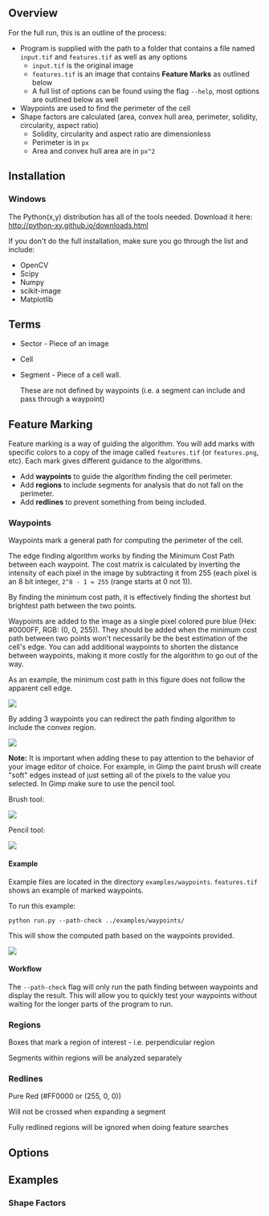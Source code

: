 
## Overview

For the full run, this is an outline of the process:

- Program is supplied with the path to a folder that contains a file named `input.tif` and `features.tif` as well as any options
  - `input.tif` is the original image
  - `features.tif` is an image that contains **Feature Marks** as outlined below
  - A full list of options can be found using the flag `--help`, most options are outlined below as well
- Waypoints are used to find the perimeter of the cell
- Shape factors are calculated (area, convex hull area, perimeter, solidity, circularity, aspect ratio)
  - Solidity, circularity and aspect ratio are dimensionless
  - Perimeter is in `px`
  - Area and convex hull area are in `px^2` 



## Installation

### Windows

The Python(x,y) distribution has all of the tools needed. Download it here: http://python-xy.github.io/downloads.html 

If you don't do the full installation, make sure you go through the list and include:

- OpenCV
- Scipy
- Numpy
- scikit-image
- Matplotlib






## Terms

- Sector - Piece of an image

- Cell

- Segment - Piece of a cell wall. 

  These are not defined by waypoints (i.e. a segment can include and pass through a waypoint)


## Feature Marking

Feature marking is a way of guiding the algorithm. You will add marks with specific colors to a copy of the image called `features.tif` (or `features.png`, etc). Each mark gives different guidance to the algorithms. 

- Add **waypoints** to guide the algorithm finding the cell perimeter. 
- Add **regions** to include segments for analysis that do not fall on the perimeter.
- Add **redlines** to prevent something from being included.

### Waypoints 

Waypoints mark a general path for computing the perimeter of the cell. 
 
The edge finding algorithm works by finding the Minimum Cost Path between each waypoint. The cost matrix is calculated by inverting the intensity of each pixel in the image by subtracting it from 255 (each pixel is an 8 bit integer, `2^8 - 1 = 255` (range starts at 0 not 1)). 
  
By finding the minimum cost path, it is effectively finding the shortest but brightest path between the two points. 

Waypoints are added to the image as a single pixel colored pure blue (Hex: #0000FF, RGB: (0, 0, 255)). They should be added when the minimum cost path between two points won't necessarily be the best estimation of the cell's edge. You can add additional waypoints to shorten the distance between waypoints, making it more costly for the algorithm to go out of the way. 

As an example, the minimum cost path in this figure does not follow the apparent cell edge. 

![](doc/waypoints-example-1.png)

By adding 3 waypoints you can redirect the path finding algorithm to include the convex region. 

![](doc/waypoints-example-2.png)

**Note:** It is important when adding these to pay attention to the behavior of your image editor of choice. For example, in Gimp the paint brush will create "soft" edges instead of just setting all of the pixels to the value you selected. In Gimp make sure to use the pencil tool. 
  
 Brush tool: 
 
 ![](doc/brush.png)
 
 Pencil tool:
 
 ![](doc/pencil.png)
 
#### Example

Example files are located in the directory `examples/waypoints`. `features.tif` shows an example of marked waypoints.

To run this example:

```
python run.py --path-check ../examples/waypoints/
```

This will show the computed path based on the waypoints provided. 

![](examples/waypoints/output_figure_1.png)

#### Workflow

The `--path-check` flag will only run the path finding between waypoints and display the result. This will allow you to quickly test your waypoints without waiting for the longer parts of the program to run.   


### Regions

Boxes that mark a region of interest - i.e. perpendicular region

Segments within regions will be analyzed separately

### Redlines

Pure Red (#FF0000 or (255, 0, 0))

Will not be crossed when expanding a segment

Fully redlined regions will be ignored when doing feature searches


## Options


## Examples



### Shape Factors


